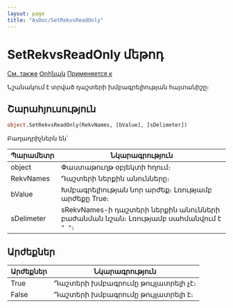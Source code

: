 ```yaml
---
layout: page
title: "AsDoc/SetRekvsReadOnly"
---
```

# SetRekvsReadOnly մեթոդ

[См. также](../Asdoc.md) [Օրինակ](../../Examples/E_SetRekvsReadOnly.html) [Применяется к](../Asdoc.md)

Նշանակում է տրված դաշտերի  խմբագրելիության հայտանիշը։

## Շարահյուսություն

``` vb
object.SetRekvsReadOnly(RekvNames, [bValue], [sDelimeter])
```
Բաղադրիչներն են՝ 

| Պարամետր | Նկարագրություն |
|--|--|
| object | Փաստաթուղթ օբյեկտի հղում։|
| RekvNames| Դաշտերի ներքին անունները։ |
| bValue | Խմբագրելիության նոր արժեք։ Լռությամբ արժեքը True։ |
| sDelimeter | sRekvNames-ի դաշտերի ներքին անունների բաժանման նշան։ Լռությամբ սահմանվում է `" "`։ |


## Արժեքներ


| Արժեքներ | Նկարագրություն |
|--|--|
| True | Դաշտերի խմբագրումը թույլատրելի չէ։  |
| False | Դաշտերի խմբագրումը թույլատրելի է։ |

